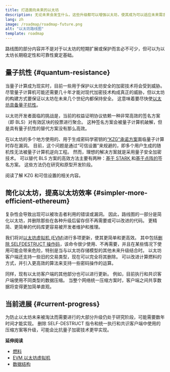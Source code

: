 ```yaml
---
title: 打造面向未来的以太坊
description: 无论未来会发生什么，这些升级都可以增强以太坊，使其成为可以适应未来需求的有韧性、去中心化的基础层。
lang: zh
image: /roadmap/roadmap-future.png
alt: "以太坊路线图"
template: roadmap
---
```


路线图的部分内容并不是对于以太坊的短期扩展或保护而言必不可少，但可以为以太坊长期稳定性和可靠性奠定基础。

## 量子抗性 \{#quantum-resistance}

当量子计算成为现实时，目前一些用于保护以太坊安全的加密技术将会受到威胁。 尽管量子计算机可能还需要几十年才能对现代加密技术构成真正的威胁，但以太坊的构建方式要保证以太坊在未来几个世纪内都保持安全。 这意味着要尽快使[以太坊具备量子抗性](https://consensys.net/blog/developers/how-will-quantum-supremacy-affect-blockchain/)。

以太坊开发者面临的挑战是，当前的权益证明协议依赖一种非常高效的签名方案（即 BLS）对有效区块的投票进行聚合。 这种签名方案会被量子计算机破解，但是具有量子抗性的替代方案没有那么高效。

在以太坊的多个地方使用的、用于生成密码学密钥的[“KZG”承诺方案](/roadmap/danksharding/#what-is-kzg)面临量子计算时存在漏洞。 目前，这个问题是通过“可信设置”来规避的，即多个用户生成的随机性无法被量子计算机逆向工程。 然而，理想的解决方案就是采用量子安全加密技术。 可以替代 BLS 方案的高效方法主要有两种：[基于 STARK ](https://hackmd.io/@vbuterin/stark_aggregation)和[基于点阵的](https://medium.com/asecuritysite-when-bob-met-alice/so-what-is-lattice-encryption-326ac66e3175)签名方案。 这些方法仍在研究和原型开发阶段。

<ButtonLink variant="outline-color" to="/roadmap/danksharding#what-is-kzg"> 阅读了解 KZG 和可信设置的相关内容。</ButtonLink>

## 简化以太坊，提高以太坊效率 \{#simpler-more-efficient-ethereum}

复杂性会导致出现可以被攻击者利用的错误或漏洞。 因此，路线图的一部分是简化以太坊，并删除那些在各种升级后留存但不再需要或可以改进的代码。 更精简、更简单的代码库更容易被开发者维护和推理。

我们将对[以太坊虚拟机 (EVM)](/developers/docs/evm)进行多项更新，使其更简单和更高效。 其中包括[删除 SELFDESTRUCT 操作码](https://hackmd.io/@vbuterin/selfdestruct)，该命令很少使用、不再需要，并且在某些情况下使用可能会带来危险，特别是当与以太坊存储模型的其他未来升级结合时。 以太坊客户端还支持一些旧的交易类型，现在可以完全将其删除。 可以改进计算燃料的方式，并引入更高效的算法来支持一些密码操作的运算。

同样，现有以太坊客户端的其他部分也可以进行更新。 例如，目前执行和共识客户端使用不同类型的数据压缩。 当整个网络统一压缩方案时，客户端之间共享数据将变得更加简单直观。

## 当前进展 \{#current-progress}

为防止以太坊未来被淘汰而需要进行的大部分升级仍处于研究阶段，可能需要数年时间才能实现。 删除 SELF-DESTRUCT 指令和统一执行和共识客户端中使用的压缩方案等升级，可能会比抗量子加密技术更早实现。

**延伸阅读**

- [燃料](/developers/docs/gas)
- [EVM 以太坊虚拟机](/developers/docs/evm)
- [数据结构](/developers/docs/data-structures-and-encoding)
